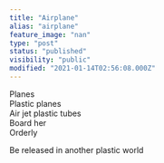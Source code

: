 ```yaml
---
title: "Airplane"
alias: "airplane"
feature_image: "nan"
type: "post"
status: "published"
visibility: "public"
modified: "2021-01-14T02:56:08.000Z"
---
```


<p>Planes<br>Plastic planes<br>Air jet plastic tubes<br>Board her<br>Orderly</p><p>Be released in another plastic world</p>
